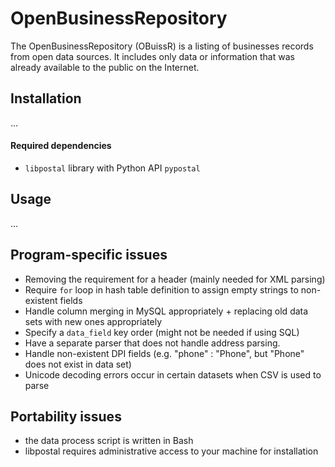 # OpenBusinessRepository
The OpenBusinessRepository (OBuissR) is a listing of businesses records from open data sources. It includes only data or information that was already available to the public on the Internet.

## Installation

...

#### Required dependencies

- `libpostal` library with Python API `pypostal`

## Usage

...

## Program-specific issues
  - Removing the requirement for a header (mainly needed for XML parsing)
  - Require `for` loop in hash table definition to assign empty strings to non-existent fields
  - Handle column merging in MySQL appropriately + replacing old data sets with new ones appropriately
  - Specify a `data_field` key order (might not be needed if using SQL)
  - Have a separate parser that does not handle address parsing.
  - Handle non-existent DPI fields (e.g. "phone" : "Phone", but "Phone" does not exist in data set)
  - Unicode decoding errors occur in certain datasets when CSV is used to parse

## Portability issues
  - the data process script is written in Bash
  - libpostal requires administrative access to your machine for installation
